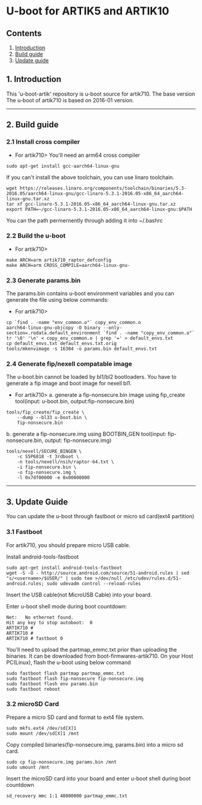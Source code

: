 # U-boot for ARTIK5 and ARTIK10
## Contents
1. [Introduction](#1-introduction)
2. [Build guide](#2-build-guide)
3. [Update guide](#3-update-guide)

## 1. Introduction
This 'u-boot-artik' repository is u-boot source for artik710. The base version
The u-boot of artik710 is based on 2016-01 version.

---
## 2. Build guide
### 2.1 Install cross compiler
+ For artik710> You'll need an arm64 cross compiler
```
sudo apt-get install gcc-aarch64-linux-gnu
```
If you can't install the above toolchain, you can use linaro toolchain.
```
wget https://releases.linaro.org/components/toolchain/binaries/5.3-2016.05/aarch64-linux-gnu/gcc-linaro-5.3.1-2016.05-x86_64_aarch64-linux-gnu.tar.xz
tar xf gcc-linaro-5.3.1-2016.05-x86_64_aarch64-linux-gnu.tar.xz
export PATH=~/gcc-linaro-5.3.1-2016.05-x86_64_aarch64-linux-gnu:$PATH
```
You can the path permernently through adding it into ~/.bashrc

### 2.2 Build the u-boot
+ For artik710>
```
make ARCH=arm artik710_raptor_defconfig
make ARCH=arm CROSS_COMPILE=aarch64-linux-gnu-
```

### 2.3 Generate params.bin
The params.bin contains u-boot environment variables and you can generate the file using below commands:

+ For artik710>
```
cp `find . -name "env_common.o"` copy_env_common.o
aarch64-linux-gnu-objcopy -O binary --only-section=.rodata.default_environment `find . -name "copy_env_common.o"`
tr '\0' '\n' < copy_env_common.o | grep '=' > default_envs.txt
cp default_envs.txt default_envs.txt.orig
tools/mkenvimage -s 16384 -o params.bin default_envs.txt
```

### 2.4 Generate fip/nexell compatable image
The u-boot.bin cannot be loaded by bl1/bl2 bootloaders. You have to generate
a fip image and boot image for nexell bl1.

+ For artik710>
a. generate a fip-nonsecure.bin image using fip_create tool(input: u-boot.bin, output:fip-nonsecure.bin)
```
tools/fip_create/fip_create \
	--dump --bl33 u-boot.bin \
	fip-nonsecure.bin
```
b. generate a fip-nonsecure.img using BOOTBIN_GEN tool(input: fip-nonsecure.bin, output: fip-nonsecure.img)
```
tools/nexell/SECURE_BINGEN \
	-c S5P6818 -t 3rdboot \
	-n tools/nexell/nsih/raptor-64.txt \
	-i fip-nonsecure.bin \
	-o fip-nonsecure.img \
	-l 0x7df00000 -e 0x00000000
```

---
## 3. Update Guide
You can update the u-boot through fastboot or micro sd card(ext4 partition)

### 3.1 Fastboot
For artik710, you should prepare micro USB cable.

Install android-tools-fastboot
```
sudo apt-get install android-tools-fastboot
wget -S -O - http://source.android.com/source/51-android.rules | sed "s/<username>/$USER/" | sudo tee >/dev/null /etc/udev/rules.d/51-android.rules; sudo udevadm control --reload-rules
```

Insert the USB cable(not MicroUSB Cable) into your board.

Enter u-boot shell mode during boot countdown:
```
Net:   No ethernet found.
Hit any key to stop autoboot:  0
ARTIK710 #
ARTIK710 #
ARTIK710 # fastboot 0
```

You'll need to upload the partmap_emmc.txt prior than uploading the binaries.
It can be downloaded from boot-firmwares-artik710.
On your Host PC(Linux), flash the u-boot using below command
```
sudo fastboot flash partmap partmap_emmc.txt
sudo fastboot flash fip-nonsecure fip-nonsecure.img
sudo fastboot flash env params.bin
sudo fastboot reboot
```

### 3.2 microSD Card
Prepare a micro SD card and format to ext4 file system.
```
sudo mkfs.ext4 /dev/sd[X]1
sudo mount /dev/sd[X]1 /mnt
```
Copy compiled binaries(fip-nonsecure.img, params.bin) into a micro sd card.
```
sudo cp fip-nonsecure.img params.bin /mnt
sudo umount /mnt
```

Insert the microSD card into your board and enter u-boot shell during boot countdown
```
sd_recovery mmc 1:1 48000000 partmap_emmc.txt
```
